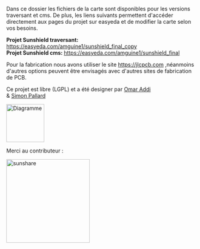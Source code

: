 Dans ce dossier les fichiers de la carte sont disponibles pour les versions traversant et cms. De plus, les liens suivants permettent d'accéder directement aux pages du projet sur easyeda et de modifier la carte selon vos besoins. 

<b> Projet Sunshield traversant: </b> https://easyeda.com/amguine1/sunshield_final_copy
<br>
<b> Projet Sunshield cms: </b> https://easyeda.com/amguine1/sunshield_final

Pour la fabrication nous avons utiliser le site https://jlcpcb.com ,néanmoins d'autres options peuvent être envisagés avec d'autres sites de fabrication de PCB.  

Ce projet est libre (LGPL) et a été designer par <a href="https://github.com/OmarAddi" target="_blank"> Omar Addi </a><br> & <a href="https://github.com/pallardino" target="_blank"> Simon Pallard </a><br>



<p> <img width="100" alt="Diagramme" src="https://user-images.githubusercontent.com/39769580/76168954-59dd5700-6174-11ea-9a1a-4f80a31cc3cf.jpg"> </p>



Merci au contributeur : 

<a href="http://sunshare.fr" target="_blank"><img src="https://user-images.githubusercontent.com/49123814/76154169-0c131100-60d8-11ea-8093-d38ee54677f5.png"  alt="sunshare" width="220"></a> 
